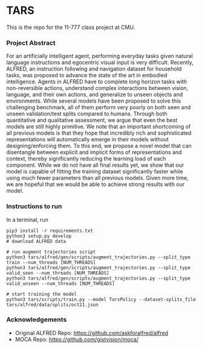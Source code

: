 # TARS
This is the repo for the 11-777 class project at CMU.

### Project Abstract

For an artificially intelligent agent, performing everyday tasks given natural language instructions and egocentric visual input is very difficult. Recently, ALFRED, an instruction following and navigation dataset for household tasks, was proposed to advance the state of the art in embodied intelligence. Agents in ALFRED have to complete long horizon tasks with non-reversible actions, understand complex interactions between vision, language, and their own actions, and generalize to unseen objects and environments. While several models have been proposed to solve this challenging benchmark, all of them perform very poorly on both seen and unseen validation/test splits compared to humans. Through both quantitative and qualitative assessment, we argue that even the best models are still highly primitive. We note that an important shortcoming of all previous models is that they hope that incredibly rich and sophisticated representations will automatically emerge in their models without designing/enforcing them. To this end, we propose a novel model that can disentangle between explicit and implicit forms of representations and context, thereby significantly reducing the learning load of each component. While we do not have all final results yet, we show that our model is capable of fitting the training dataset significantly faster while using much fewer parameters than all previous models. Given more time, we are hopeful that we would be able to achieve strong results with our model.

### Instructions to run

In a terminal, run

```
pip3 install -r requirements.txt
python3 setup.py develop
# download ALFRED data

# run augment trajectories script
python3 tars/alfred/gen/scripts/augment_trajectories.py --split_type train --num_threads [NUM_THREADS]
python3 tars/alfred/gen/scripts/augment_trajectories.py --split_type valid_seen --num_threads [NUM_THREADS]
python3 tars/alfred/gen/scripts/augment_trajectories.py --split_type valid_unseen --num_threads [NUM_THREADS]

# start training the model
python3 tars/scripts/train.py --model TarsPolicy --dataset-splits_file tars/alfred/data/splits/oct21.json
```

### Acknowledgements

- Original ALFRED Repo: https://github.com/askforalfred/alfred
- MOCA Repo: https://github.com/gistvision/moca/
